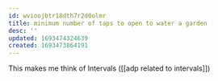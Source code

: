 ```yaml
---
id: wvioojbtr18dth7r2d0olmr
title: minimum number of taps to open to water a garden
desc: ''
updated: 1693474324639
created: 1693473864191
---
```


This makes me think of Intervals ([[adp related to intervals]])

